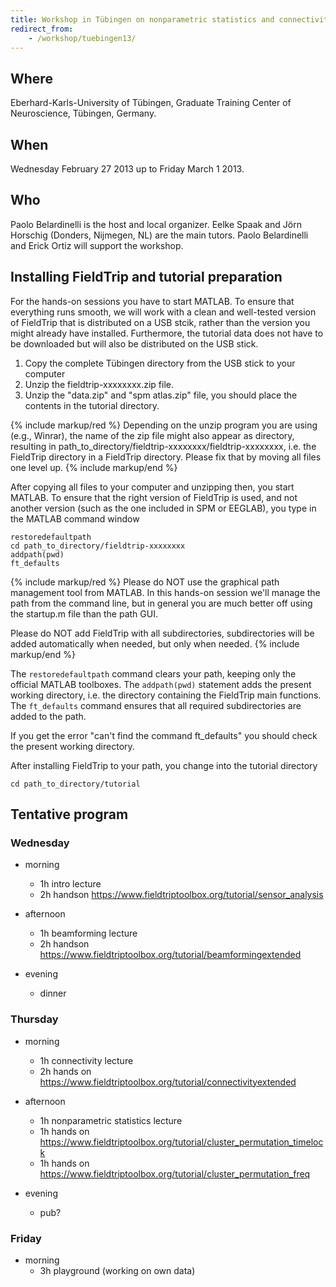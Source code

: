 ```yaml
---
title: Workshop in Tübingen on nonparametric statistics and connectivity
redirect_from:
    - /workshop/tuebingen13/
---
```


## Where

Eberhard-Karls-University of Tübingen, Graduate Training Center of Neuroscience, Tübingen, Germany.

## When

Wednesday February 27 2013 up to Friday March 1 2013.

## Who

Paolo Belardinelli is the host and local organizer. Eelke Spaak and Jörn Horschig (Donders, Nijmegen, NL) are the main tutors. Paolo Belardinelli and Erick Ortiz will support the workshop.

## Installing FieldTrip and tutorial preparation

For the hands-on sessions you have to start MATLAB. To ensure that
everything runs smooth, we will work with a clean and well-tested
version of FieldTrip that is distributed on a USB stcik, rather than the version you might already
have installed. Furthermore, the tutorial data does not have to be
downloaded but will also be distributed on the USB stick.

1. Copy the complete Tübingen directory from the USB stick to your computer
2. Unzip the fieldtrip-xxxxxxxx.zip file.
3. Unzip the "data.zip" and "spm atlas.zip" file, you should place the contents in the tutorial directory.

{% include markup/red %}
Depending on the unzip program you are using (e.g., Winrar), the name of the zip file might also appear as directory, resulting in path_to_directory/fieldtrip-xxxxxxxx/fieldtrip-xxxxxxxx, i.e. the FieldTrip directory in a FieldTrip directory. Please fix that by moving all files one level up.
{% include markup/end %}

After copying all files to your computer and unzipping then, you start MATLAB. To ensure that the right version of FieldTrip is used, and not another version (such as the one included in SPM or EEGLAB), you type in the MATLAB command window

    restoredefaultpath
    cd path_to_directory/fieldtrip-xxxxxxxx
    addpath(pwd)
    ft_defaults

{% include markup/red %}
Please do NOT use the graphical path management tool from MATLAB. In this hands-on session we'll manage the path from the command line, but in general you are much better off using the startup.m file than the path GUI.

Please do NOT add FieldTrip with all subdirectories, subdirectories will be added automatically when needed, but only when needed.
{% include markup/end %}

The `restoredefaultpath` command clears your path, keeping only the official MATLAB toolboxes. The `addpath(pwd)` statement adds the present working directory, i.e. the directory containing the FieldTrip main functions. The `ft_defaults` command ensures that all required subdirectories are added to the path.

If you get the error "can't find the command ft_defaults" you should check the present working directory.

After installing FieldTrip to your path, you change into the tutorial directory

    cd path_to_directory/tutorial

## Tentative program

### Wednesday

- morning
  - 1h intro lecture
  - 2h handson <https://www.fieldtriptoolbox.org/tutorial/sensor_analysis>

- afternoon
  - 1h beamforming lecture
  - 2h handson <https://www.fieldtriptoolbox.org/tutorial/beamformingextended>

- evening
  - dinner

### Thursday

- morning
  - 1h connectivity lecture
  - 2h hands on <https://www.fieldtriptoolbox.org/tutorial/connectivityextended>

- afternoon
  - 1h nonparametric statistics lecture
  - 1h hands on <https://www.fieldtriptoolbox.org/tutorial/cluster_permutation_timelock>
  - 1h hands on <https://www.fieldtriptoolbox.org/tutorial/cluster_permutation_freq>

- evening
  - pub?

### Friday

- morning
  - 3h playground (working on own data)
